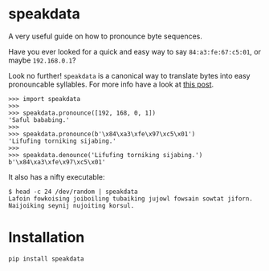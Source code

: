 # speakdata
A very useful guide on how to pronounce byte sequences.

Have you ever looked for a quick and easy way to say `84:a3:fe:67:c5:01`, or maybe `192.168.0.1`?

Look no further! `speakdata` is a canonical way to translate bytes into easy pronouncable syllables. For more info have a look at [this post](https://tobin.yehle.us/articles/speakdata).

```pycon
>>> import speakdata
>>>
>>> speakdata.pronounce([192, 168, 0, 1])
'Saful bababing.'
>>>
>>> speakdata.pronounce(b'\x84\xa3\xfe\x97\xc5\x01')
'Lifufing torniking sijabing.'
>>> 
>>> speakdata.denounce('Lifufing torniking sijabing.')
b'\x84\xa3\xfe\x97\xc5\x01'
```

It also has a nifty executable:

```shell
$ head -c 24 /dev/random | speakdata
Lafoin fowkoising joiboiling tubaiking jujowl fowsain sowtat jiforn. Naijoiking seynij nujoiting korsul.
```

# Installation

```shell
pip install speakdata
```
